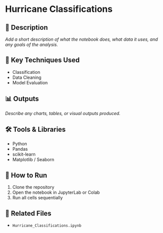 # Hurricane Classifications

## 📘 Description
_Add a short description of what the notebook does, what data it uses, and any goals of the analysis._

## 🧠 Key Techniques Used
- Classification
- Data Cleaning
- Model Evaluation

## 📊 Outputs
_Describe any charts, tables, or visual outputs produced._

## 🛠️ Tools & Libraries
- Python
- Pandas
- scikit-learn
- Matplotlib / Seaborn

## 🚀 How to Run
1. Clone the repository
2. Open the notebook in JupyterLab or Colab
3. Run all cells sequentially

## 📂 Related Files
- `Hurricane_Classifications.ipynb`
